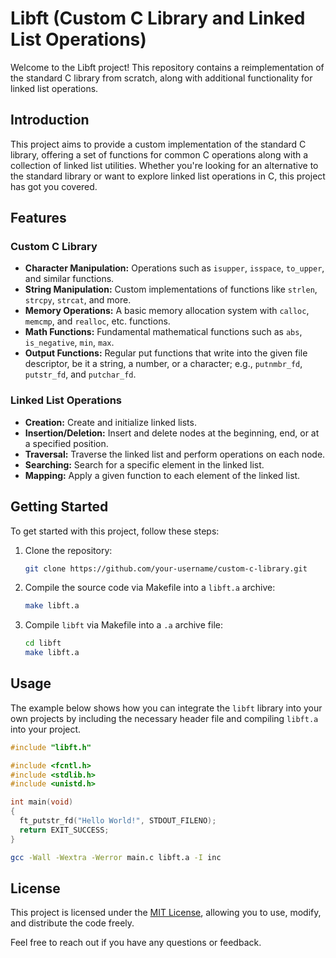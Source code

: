 # Libft (Custom C Library and Linked List Operations)

Welcome to the Libft project! This repository contains a reimplementation of the standard C library from scratch, along with additional functionality for linked list operations.

## Introduction

This project aims to provide a custom implementation of the standard C library, offering a set of functions for common C operations along with a collection of linked list utilities. Whether you're looking for an alternative to the standard library or want to explore linked list operations in C, this project has got you covered.

## Features

### Custom C Library

- **Character Manipulation:** Operations such as `isupper`, `isspace`, `to_upper`, and similar functions.
- **String Manipulation:** Custom implementations of functions like `strlen`, `strcpy`, `strcat`, and more.
- **Memory Operations:** A basic memory allocation system with `calloc`, `memcmp`, and `realloc`, etc. functions.
- **Math Functions:** Fundamental mathematical functions such as `abs`, `is_negative`, `min`, `max`.
- **Output Functions:** Regular put functions that write into the given file descriptor, be it a string, a number, or a character; e.g., `putnmbr_fd`, `putstr_fd`, and `putchar_fd`.

### Linked List Operations

- **Creation:** Create and initialize linked lists.
- **Insertion/Deletion:** Insert and delete nodes at the beginning, end, or at a specified position.
- **Traversal:** Traverse the linked list and perform operations on each node.
- **Searching:** Search for a specific element in the linked list.
- **Mapping:** Apply a given function to each element of the linked list.

## Getting Started

To get started with this project, follow these steps:

1. Clone the repository:

   ```bash
   git clone https://github.com/your-username/custom-c-library.git
   ```

2. Compile the source code via Makefile into a `libft.a` archive:

   ```bash
   make libft.a
   ```

3. Compile `libft` via Makefile into a `.a` archive file:

   ```bash
   cd libft
   make libft.a
   ```

## Usage

The example below shows how you can integrate the `libft` library into your own projects by including the necessary header file and compiling `libft.a` into your project.

```c
#include "libft.h"

#include <fcntl.h>
#include <stdlib.h>
#include <unistd.h>

int main(void)
{
  ft_putstr_fd("Hello World!", STDOUT_FILENO);
  return EXIT_SUCCESS;
}
```

```bash
gcc -Wall -Wextra -Werror main.c libft.a -I inc
```

## License

This project is licensed under the [MIT License](LICENSE), allowing you to use, modify, and distribute the code freely.

Feel free to reach out if you have any questions or feedback.
